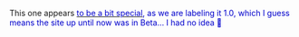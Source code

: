 This one appears [<font color="#0000cc">to be a bit special](http://on10.net/Forums/Lounge/3962/), as we are labeling it 1.0, which I guess means the site up until now was in Beta... I had no idea 🙂